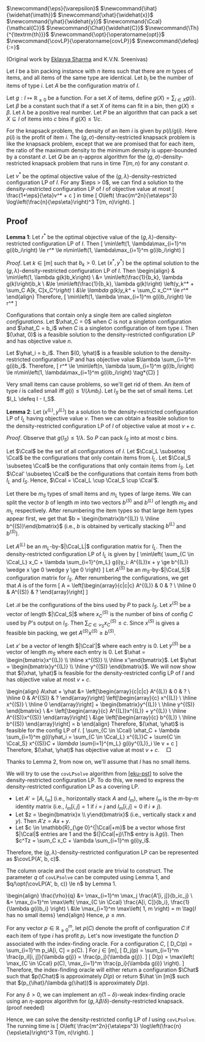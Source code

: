 <span class="invisible">
$\newcommand{\eps}{\varepsilon}$
$\newcommand{\ihat}{\widehat{\imath}}$
$\newcommand{\xhat}{\widehat{x}}$
$\newcommand{\yhat}{\widehat{y}}$
$\newcommand{\Ccal}{\mathcal{C}}$
$\newcommand{\Chat}{\widehat{C}}$
$\newcommand{\Th}{^{\textrm{th}}}$
$\newcommand{\opt}{\operatorname{opt}}$
$\newcommand{\covLP}{\operatorname{covLP}}$
$\newcommand{\defeq}{:=}$
</span>

(Original work by [Eklavya Sharma](https://sharmaeklavya2.github.io)
and K.V.N. Sreenivas)

Let $I$ be a bin packing instance with $n$ items such that there are
$m$ types of items, and all items of the same type are identical.
Let $b_i$ be the number of items of type $i$.
Let $A$ be the configuration matrix of $I$.

Let $g: I \mapsto \mathbb{R}_{\ge 0}$ be a function.
For a set $X$ of items, define $g(X) = \sum_{i \in X} g(i)$.
Let $\beta$ be a constant such that if a set $X$ of items can fit in a bin,
then $g(X) \le \beta$.
Let $\lambda$ be a positive real number.
Let $P$ be an algorithm that can pack a set $X \subseteq I$ of items
into $c$ bins if $g(X) \le 1/c$.

For the knapsack problem, the density of an item $i$ is given by $p(i)/g(i)$.
Here $p(i)$ is the profit of item $i$.
The $(g, \sigma)$-density-restricted knapsack problem is like the knapsack problem,
except that we are promised that for each item, the ratio of the
maximum density to the minimum density is upper-bounded by a constant $\sigma$.
Let $Q$ be an $\eta$-approx algorithm for the $(g, \sigma)$-density-restricted
knapsack problem that runs in time $T(m, n)$ for any constant $\sigma$.

Let $v^*$ be the optimal objective value of the
$(g, \lambda)$-density-restricted configuration LP of $I$.
For any $\eps > 0$, we can find a solution to the
density-restricted configuration LP of $I$ of objective value at most
\[ \frac{1+\eps}{\eta}v^* + c \]
in time
\[ O\left( \frac{m^2n}{\eta\eps^3} \log\left(\frac{n}{\eps\eta}\right)^3 T(m, n)\right). \]

## Proof

**Lemma 1**: Let $r^*$ be the optimal objective value of the
$(g, \lambda)$-density-restricted configuration LP of $I$. Then
\[ \min\left(1, \lambda\max_{i=1}^m g(i)b_i\right) \le r^*
\le n\min\left(1, \lambda\max_{i=1}^m g(i)b_i\right) \]

*Proof*. Let $k \in [m]$ such that $b_k > 0$.
Let $(x^*, y^*)$ be the optimal solution to the
$(g, \lambda)$-density-restricted configuration LP of $I$. Then
\begin{align}
& \min\left(1, \lambda g(k)b_k\right)
\\ &= \min\left(\frac{1}{b_k}, \lambda g(k)\right)b_k
\\ &\le \min\left(\frac{1}{b_k}, \lambda g(k)\right)
    \left(y_k^* + \sum_C A[k, C]x_C^*\right)
\\ &\le \lambda g(k)y_k^* + \sum_C x_C^* \le r^*
\end{align}
Therefore,
\[ \min\left(1, \lambda \max_{i=1}^m g(i)b_i\right) \le r^* \]

Configurations that contain only a single item are called *singleton configurations*.
Let $\xhat_C = 0$ when $C$ is not a singleton configuration
and $\xhat_C = b_i$ when $C$ is a singleton configuration of item type $i$.
Then $(\xhat, 0)$ is a feasible solution to the density-restricted configuration LP
and has objective value $n$.

Let $\yhat_i = b_i$. Then $(0, \yhat)$ is a feasible solution to the
density-restricted configuration LP and has objective value $\lambda \sum_{i=1}^m g(i)b_i$.
Therefore,
\[ r^* \le \min\left(n, \lambda \sum_{i=1}^m g(i)b_i\right)
\le n\min\left(1, \lambda\max_{i=1}^m g(i)b_i\right) \tag*{□} \]

Very small items can cause problems, so we'll get rid of them.
An item of type $i$ is called small iff $g(i) \le 1/(\lambda m b_i)$.
Let $I_S$ be the set of small items. Let $I_L \defeq I - I_S$.

**Lemma 2**: Let $(x^{(L)}, y^{(L)})$ be a solution to the
density-restricted configuration LP of $I_L$ having objective value $v$.
Then we can obtain a feasible solution to the
density-restricted configuration LP of $I$ of objective value at most $v + c$.

*Proof*. Observe that $g(I_S) \le 1/\lambda$.
So $P$ can pack $I_S$ into at most $c$ bins.

Let $\Ccal$ be the set of all configurations of $I$.
Let $\Ccal_L \subseteq \Ccal$ be the configurations that only contain items from $I_L$.
Let $\Ccal_S \subseteq \Ccal$ be the configurations that only contain items from $I_S$.
Let $\Ccal' \subseteq \Ccal$ be the configurations that contain items from both $I_L$ and $I_S$.
Hence, $\Ccal = \Ccal_L \cup \Ccal_S \cup \Ccal'$.

Let there be $m_S$ types of small items and $m_L$ types of large items.
We can split the vector $b$ of length $m$ into two vectors $b^{(S)}$ and $b^{(L)}$
of length $m_S$ and $m_L$ respectively.
After renumbering the item types so that large item types appear first,
we get that $b = \begin{bmatrix}b^{(L)} \\ \hline b^{(S)}\end{bmatrix}$
(i.e., $b$ is obtained by vertically stacking $b^{(L)}$ and $b^{(S)}$).

Let $A^{(L)}$ be an $m_L$-by-$|\Ccal_L|$ configuration matrix for $I_L$.
Then the density-restricted configuration LP of $I_L$ is given by
\[ \min\left\{ \sum_{C \in \Ccal_L} x_C + \lambda \sum_{i=1}^{m_L} g(i)y_i:
A^{(L)}x + y \ge b^{(L)} \wedge x \ge 0 \wedge y \ge 0 \right\} \]
Let $A^{(S)}$ be an $m_S$-by-$|\Ccal_S|$ configuration matrix for $I_S$.
After renumbering the configurations, we get that $A$ is of the form
\[ A = \left[\begin{array}{c|c|c} A^{(L)} & 0 & ?
\\ \hline 0 & A^{(S)} & ? \end{array}\right] \]

Let $\mathcal{B}$ be the configurations of the bins used by $P$ to pack $I_S$.
Let $x^{(S)}$ be a vector of length $|\Ccal_S|$ where
$x^{(S)}_C$ is the number of bins of config $C$ used by $P$'s output on $I_S$.
Then $\sum_{C \in \mathcal{C}_S} x^{(S)}_C \le c$.
Since $x^{(S)}$ is gives a feasible bin packing, we get $A^{(S)}x^{(S)} \ge b^{(S)}$.

Let $x'$ be a vector of length $|\Ccal'|$ where each entry is 0.
Let $y^{(S)}$ be a vector of length $m_S$ where each entry is 0.
Let $\xhat = \begin{bmatrix}x^{(L)} \\ \hline x^{(S)} \\ \hline x'\end{bmatrix}$.
Let $\yhat = \begin{bmatrix}y^{(L)} \\ \hline y^{(S)} \end{bmatrix}$.
We will now show that $(\xhat, \yhat)$ is feasible for the density-restricted config LP of $I$
and has objective value at most $v + c$.

\begin{align}
A\xhat + \yhat &=
    \left[\begin{array}{c|c|c} A^{(L)} & 0 & ? \\ \hline 0 & A^{(S)} & ? \end{array}\right]
    \left[\begin{array}{c} x^{(L)} \\ \hline x^{(S)} \\ \hline 0 \end{array}\right]
    + \begin{bmatrix}y^{(L)} \\ \hline y^{(S)} \end{bmatrix}
\\ &= \left[\begin{array}{c} A^{(L)}x^{(L)} + y^{(L)}
    \\ \hline A^{(S)}x^{(S)} \end{array}\right]
\\ &\ge \left[\begin{array}{c} b^{(L)} \\ \hline b^{(S)} \end{array}\right]
= b
\end{align}
Therefore, $(\xhat, \yhat)$ is feasible for the config LP of $I$.
\[ \sum_{C \in \Ccal} \xhat_C + \lambda \sum_{i=1}^m g(i)\yhat_i
= \sum_{C \in \Ccal_L} x^{(L)}_C + \sum_{C \in \Ccal_S} x^{(S)}_C
    + \lambda \sum_{i=1}^{m_L} g(i)y^{(L)}_i
\le v + c \]
Therefore, $(\xhat, \yhat)$ has objective value at most $v + c$.
&emsp;□

Thanks to Lemma 2, from now on, we'll assume that $I$ has no small items.

We will try to use the `covLPsolve` algorithm from <a href="#cite-eku-pst">[eku-pst]</a>
to solve the density-restricted configuration LP.
To do this, we need to express the density-restricted configuration LP as a covering LP.

* Let $A' = [A, I_m]$ (i.e., horizontally stack $A$ and $I_m$),
where $I_m$ is the $m$-by-$m$ identity matrix
(i.e., $I_m[i, j] = 1$ if $i = j$ and $I_m[i, j] = 0$ if $i \neq j$).
* Let $z = \begin{bmatrix}x \\ y\end{bmatrix}$ (i.e., vertically stack $x$ and $y$).
Then $A'z = Ax + y$.
* Let $c \in \mathbb{R}_{\ge 0}^{|\Ccal|+m}$ be a vector whose first $|\Ccal|$ entries are 1
and the $(|\Ccal|+j)\Th$ entry is $\lambda g(i)$.
Then $c^Tz = \sum_C x_C + \lambda \sum_{i=1}^m g(i)y_i$.

Therefore, the $(g, \lambda)$-density-restricted configuration LP can be
represented as $\covLP(A', b, c)$.

The column oracle and the cost oracle are trivial to construct.
The parameter $q$ of `covLPsolve` can be computed using Lemma 1,
and $q/\opt(\covLP(A', b, c)) \le n$ by Lemma 1.

\begin{align}
\frac{\rho}{q} &= \max_{i=1}^m \max_j \frac{A'[i, j]}{b_ic_j}
\\ &= \max_{i=1}^m \max\left( \max_{C \in \Ccal} \frac{A[i, C]}{b_i},
    \frac{1}{\lambda g(i)b_i} \right)
\\ &\le \max_{i=1}^m \max\left( 1, m \right) = m
\tag{$I$ has no small items}
\end{align}
Hence, $\rho \le mn$.

For any vector $p \in \mathbb{R}_{\ge 0}^m$, let $p(C)$ denote the
profit of configuration $C$ if each item of type $i$ has profit $p_i$.
Let's now investigate the function $D$ associated with the index-finding oracle.
For a configuration $C$,
\[ D_C(p) = \sum_{i=1}^m p_iA[i, C] = p(C). \]
For $j \in [m]$,
\[ D_j(p) = \sum_{i=1}^m \frac{p_iI[i, j]}{\lambda g(j)} = \frac{p_j}{\lambda g(j)}. \]
\[ D(p) = \max\left( \max_{C \in \Ccal} p(C), \max_{i=1}^m \frac{p_i}{\lambda g(i)} \right). \]
Therefore, the index-finding oracle will either return a configuration $\Chat$
such that $p(\Chat)$ is approximately $D(p)$ or return $\ihat \in [m]$ such that
$(p_{\ihat}/\lambda g(\ihat))$ is approximately $D(p)$.

For any $\delta > 0$, we can implement an $\eta(1-\delta)$-weak index-finding oracle
using an $\eta$-approx algorithm for $(g, \lambda \beta / \delta)$-density-restricted knapsack.
<span class="text-danger">(proof needed)</span>

Hence, we can solve the density-restricted config LP of $I$ using `covLPsolve`.
The running time is
\[ O\left( \frac{m^2n}{\eta\eps^3} \log\left(\frac{n}{\eps\eta}\right)^3 T(m, n)\right). \]
